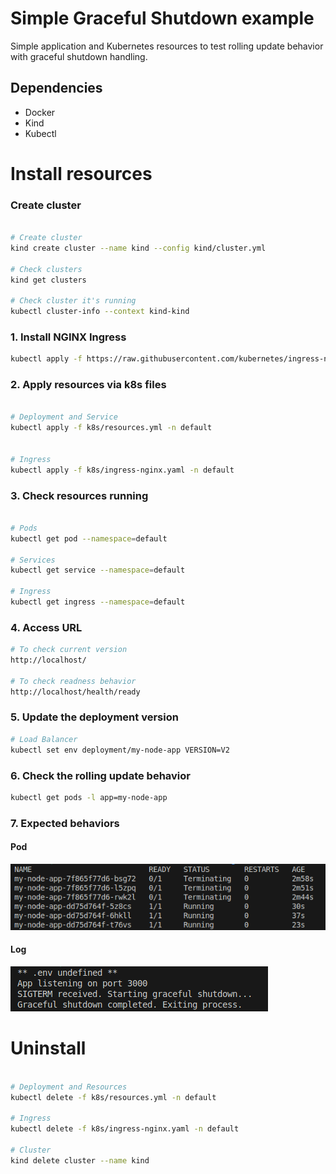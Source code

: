 # Simple Graceful Shutdown example
Simple application and Kubernetes resources to test rolling update behavior with graceful shutdown handling.

## Dependencies

* Docker
* Kind
* Kubectl

# Install resources

### Create cluster

```bash

# Create cluster
kind create cluster --name kind --config kind/cluster.yml

# Check clusters
kind get clusters

# Check cluster it's running
kubectl cluster-info --context kind-kind

```

### 1. Install NGINX Ingress

```bash
kubectl apply -f https://raw.githubusercontent.com/kubernetes/ingress-nginx/main/deploy/static/provider/kind/deploy.yaml
```

### 2. Apply resources via k8s files

```bash

# Deployment and Service
kubectl apply -f k8s/resources.yml -n default


# Ingress
kubectl apply -f k8s/ingress-nginx.yaml -n default
```

### 3. Check resources running

```bash

# Pods
kubectl get pod --namespace=default

# Services
kubectl get service --namespace=default

# Ingress
kubectl get ingress --namespace=default

```

### 4. Access URL 

```bash
# To check current version
http://localhost/

# To check readness behavior
http://localhost/health/ready

```

### 5. Update the deployment version

```bash
# Load Balancer
kubectl set env deployment/my-node-app VERSION=V2
```

### 6. Check the rolling update behavior

```bash
kubectl get pods -l app=my-node-app
```

### 7. Expected behaviors

#### Pod
![](/images/pods.png)

#### Log
![](/images/log.png)

# Uninstall

```bash

# Deployment and Resources
kubectl delete -f k8s/resources.yml -n default

# Ingress
kubectl delete -f k8s/ingress-nginx.yaml -n default

# Cluster
kind delete cluster --name kind

```


